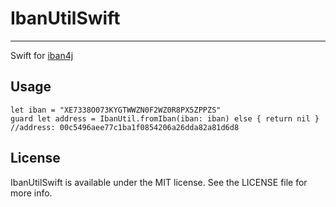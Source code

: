 # IbanUtilSwift
___

Swift for [iban4j](https://github.com/arturmkrtchyan/iban4j)

## Usage

	let iban = "XE7338O073KYGTWWZN0F2WZ0R8PX5ZPPZS"
	guard let address = IbanUtil.fromIban(iban: iban) else { return nil }
	//address: 00c5496aee77c1ba1f0854206a26dda82a81d6d8


## License

IbanUtilSwift is available under the MIT license. See the LICENSE file for more info.